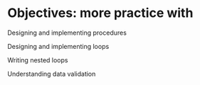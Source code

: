 # Objectives: more practice with

Designing and implementing  procedures

Designing and implementing loops

Writing nested loops

Understanding data validation

